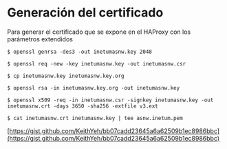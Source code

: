 # Generación del certificado

Para generar el certificado que se expone en el HAProxy con los parámetros extendidos

    $ openssl genrsa -des3 -out inetumasnw.key 2048

    $ openssl req -new -key inetumasnw.key -out inetumasnw.csr

    $ cp inetumasnw.key inetumasnw.key.org

    $ openssl rsa -in inetumasnw.key.org -out inetumasnw.key

    $ openssl x509 -req -in inetumasnw.csr -signkey inetumasnw.key -out inetumasnw.crt -days 3650 -sha256 -extfile v3.ext

    $ cat inetumasnw.crt inetumasnw.key | tee asnw.inetum.pem


[https://gist.github.com/KeithYeh/bb07cadd23645a6a62509b1ec8986bbc](https://gist.github.com/KeithYeh/bb07cadd23645a6a62509b1ec8986bbc)